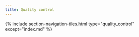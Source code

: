 ```yaml
---
title: Quality control
---
```




{% include section-navigation-tiles.html type="quality_control" except="index.md" %}

